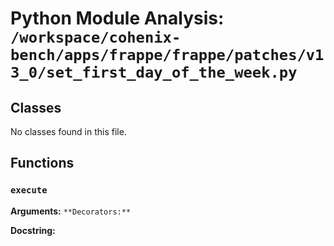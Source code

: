 # Python Module Analysis: `/workspace/cohenix-bench/apps/frappe/frappe/patches/v13_0/set_first_day_of_the_week.py`

## Classes

No classes found in this file.


## Functions

### `execute`
**Arguments:** ``
**Decorators:** ``

**Docstring:**
```

```

